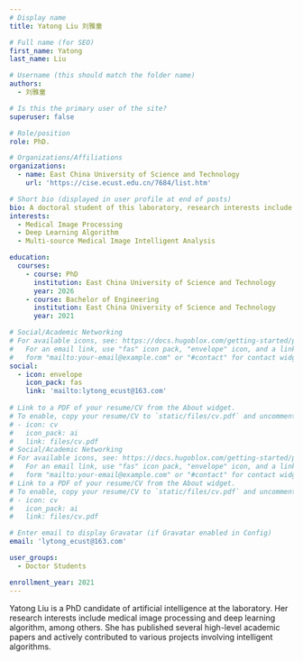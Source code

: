 ```yaml
---
# Display name
title: Yatong Liu 刘雅童

# Full name (for SEO)
first_name: Yatong
last_name: Liu

# Username (this should match the folder name)
authors:
  - 刘雅童

# Is this the primary user of the site?
superuser: false

# Role/position
role: PhD.

# Organizations/Affiliations
organizations:
  - name: East China University of Science and Technology
    url: 'https://cise.ecust.edu.cn/7684/list.htm'

# Short bio (displayed in user profile at end of posts)
bio: A doctoral student of this laboratory, research interests include Medical Image Processing, Deep Learning Algorithm and Multi-source Medical Image Intelligent Analysis.
interests:
  - Medical Image Processing
  - Deep Learning Algorithm
  - Multi-source Medical Image Intelligent Analysis

education:
  courses:
    - course: PhD
      institution: East China University of Science and Technology
      year: 2026
    - course: Bachelor of Engineering
      institution: East China University of Science and Technology
      year: 2021

# Social/Academic Networking
# For available icons, see: https://docs.hugoblox.com/getting-started/page-builder/#icons
#   For an email link, use "fas" icon pack, "envelope" icon, and a link in the
#   form "mailto:your-email@example.com" or "#contact" for contact widget.
social:
  - icon: envelope
    icon_pack: fas
    link: 'mailto:lytong_ecust@163.com'
  
# Link to a PDF of your resume/CV from the About widget.
# To enable, copy your resume/CV to `static/files/cv.pdf` and uncomment the lines below.
# - icon: cv
#   icon_pack: ai
#   link: files/cv.pdf
# Social/Academic Networking
# For available icons, see: https://docs.hugoblox.com/getting-started/page-builder/#icons
#   For an email link, use "fas" icon pack, "envelope" icon, and a link in the
#   form "mailto:your-email@example.com" or "#contact" for contact widget.
# Link to a PDF of your resume/CV from the About widget.
# To enable, copy your resume/CV to `static/files/cv.pdf` and uncomment the lines below.
# - icon: cv
#   icon_pack: ai
#   link: files/cv.pdf

# Enter email to display Gravatar (if Gravatar enabled in Config)
email: 'lytong_ecust@163.com'

user_groups:
  - Doctor Students

enrollment_year: 2021
---
```


Yatong Liu is a PhD candidate of artificial intelligence at the laboratory. Her research interests include medical image processing and deep learning algorithm, among others. She has published several high-level academic papers and actively contributed to various projects involving intelligent algorithms.

